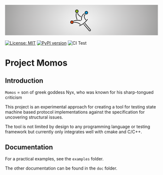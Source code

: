 <p align="center" style="">
    <img src="./doc/momos_header.svg"/>
</p>

[![License: MIT](https://img.shields.io/badge/License-MIT-yellow.svg)](https://opensource.org/licenses/MIT)
[![PyPI version](https://badge.fury.io/py/momos.svg)](https://badge.fury.io/py/momos)
![CI Test](https://github.com/codetent/project_momos/actions/workflows/python-package.yml/badge.svg)

# Project Momos

## Introduction

`Momos` = son of greek goddess Nyx, who was known for his sharp-tongued criticism

This project is an experimental approach for creating a tool for testing state machine based protocol implementations against the specification for uncovering structural issues.

The tool is not limited by design to any programming language or testing framework but currently only integrates well with cmake and C/C++.

## Documentation

For a practical examples, see the `examples` folder.


The other documentation can be found in the `doc` folder.
